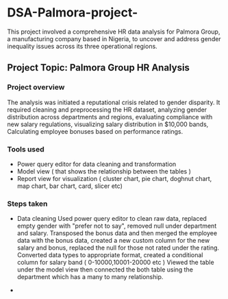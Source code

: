 # DSA-Palmora-project-
 This project involved a comprehensive HR data analysis for Palmora Group, a manufacturing company based in Nigeria, to uncover and address gender inequality issues across its three operational regions. 

## Project Topic: Palmora Group HR Analysis 

### Project overview
The analysis was initiated a reputational crisis related to gender disparity. It required cleaning and preprocessing the HR dataset, analyzing gender distribution across departments and regions, evaluating compliance with new salary regulations, visualizing salary distribution in $10,000 bands, Calculating employee bonuses based on performance ratings.

### Tools used 
- Power query editor for data cleaning and transformation 
- Model view ( that shows the relationship between the tables )
- Report view for visualization ( cluster chart, pie chart, doghnut chart, map chart, bar chart, card, slicer etc)

### Steps taken 
- Data cleaning
  Used power query editor to clean raw data, replaced empty gender with "prefer not to say", removed null under department and salary. Transposed the bonus data and then merged the employee data with the bonus data, created a new custom column for the new salary and bonus, replaced the null for those not rated under the rating. Converted data types to appropriate format, created a conditional column for salary band ( 0-10000,10001-20000 etc )
  Viewed the table under the model view then connected the both table using the department which has a many to many relationship. 
    
  

- 


 
